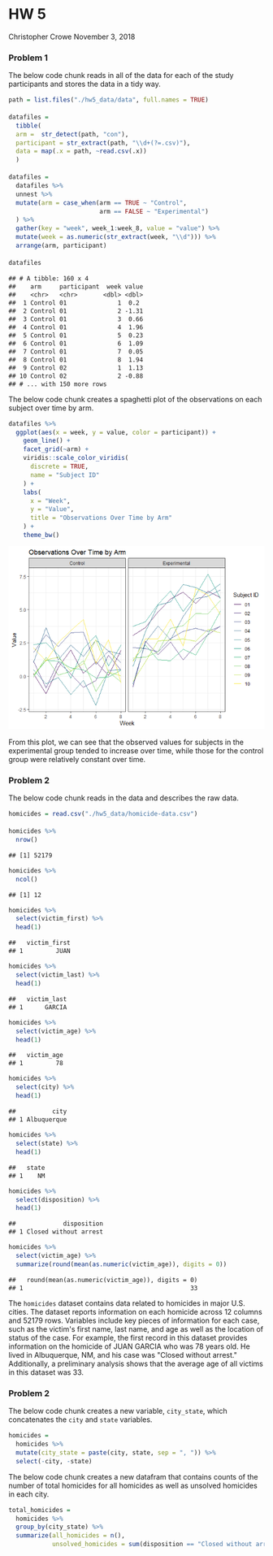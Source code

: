HW 5
================
Christopher Crowe
November 3, 2018

### Problem 1

The below code chunk reads in all of the data for each of the study participants and stores the data in a tidy way.

``` r
path = list.files("./hw5_data/data", full.names = TRUE)

datafiles = 
  tibble(
  arm =  str_detect(path, "con"),
  participant = str_extract(path, "\\d+(?=.csv)"),
  data = map(.x = path, ~read.csv(.x))
  )

datafiles =
  datafiles %>% 
  unnest %>% 
  mutate(arm = case_when(arm == TRUE ~ "Control",
                         arm == FALSE ~ "Experimental")
  ) %>% 
  gather(key = "week", week_1:week_8, value = "value") %>% 
  mutate(week = as.numeric(str_extract(week, "\\d"))) %>% 
  arrange(arm, participant)

datafiles
```

    ## # A tibble: 160 x 4
    ##    arm     participant  week value
    ##    <chr>   <chr>       <dbl> <dbl>
    ##  1 Control 01              1  0.2 
    ##  2 Control 01              2 -1.31
    ##  3 Control 01              3  0.66
    ##  4 Control 01              4  1.96
    ##  5 Control 01              5  0.23
    ##  6 Control 01              6  1.09
    ##  7 Control 01              7  0.05
    ##  8 Control 01              8  1.94
    ##  9 Control 02              1  1.13
    ## 10 Control 02              2 -0.88
    ## # ... with 150 more rows

The below code chunk creates a spaghetti plot of the observations on each subject over time by arm.

``` r
datafiles %>% 
  ggplot(aes(x = week, y = value, color = participant)) +
    geom_line() +
    facet_grid(~arm) +
    viridis::scale_color_viridis(
      discrete = TRUE,
      name = "Subject ID"
    ) +
    labs(
      x = "Week",
      y = "Value",
      title = "Observations Over Time by Arm"
    ) +
    theme_bw()
```

![](p8105_hw5_clc2229_files/figure-markdown_github/unnamed-chunk-2-1.png)

From this plot, we can see that the observed values for subjects in the experimental group tended to increase over time, while those for the control group were relatively constant over time.

### Problem 2

The below code chunk reads in the data and describes the raw data.

``` r
homicides = read.csv("./hw5_data/homicide-data.csv")

homicides %>%
  nrow()
```

    ## [1] 52179

``` r
homicides %>% 
  ncol()
```

    ## [1] 12

``` r
homicides %>% 
  select(victim_first) %>% 
  head(1)
```

    ##   victim_first
    ## 1         JUAN

``` r
homicides %>% 
  select(victim_last) %>% 
  head(1)
```

    ##   victim_last
    ## 1      GARCIA

``` r
homicides %>% 
  select(victim_age) %>% 
  head(1)
```

    ##   victim_age
    ## 1         78

``` r
homicides %>% 
  select(city) %>% 
  head(1)
```

    ##          city
    ## 1 Albuquerque

``` r
homicides %>% 
  select(state) %>% 
  head(1)
```

    ##   state
    ## 1    NM

``` r
homicides %>% 
  select(disposition) %>% 
  head(1)
```

    ##             disposition
    ## 1 Closed without arrest

``` r
homicides %>% 
  select(victim_age) %>% 
  summarize(round(mean(as.numeric(victim_age)), digits = 0))
```

    ##   round(mean(as.numeric(victim_age)), digits = 0)
    ## 1                                              33

The `homicides` dataset contains data related to homicides in major U.S. cities. The dataset reports information on each homicide across 12 columns and 52179 rows. Variables include key pieces of information for each case, such as the victim's first name, last name, and age as well as the location of status of the case. For example, the first record in this dataset provides information on the homicide of JUAN GARCIA who was 78 years old. He lived in Albuquerque, NM, and his case was "Closed without arrest." Additionally, a preliminary analysis shows that the average age of all victims in this dataset was 33.

### Problem 2

The below code chunk creates a new variable, `city_state`, which concatenates the `city` and `state` variables.

``` r
homicides = 
  homicides %>% 
  mutate(city_state = paste(city, state, sep = ", ")) %>% 
  select(-city, -state)
```

The below code chunk creates a new datafram that contains counts of the number of total homicides for all homicides as well as unsolved homicides in each city.

``` r
total_homicides = 
  homicides %>% 
  group_by(city_state) %>% 
  summarize(all_homicides = n(),
            unsolved_homicides = sum(disposition == "Closed without arrest" | disposition == "Open/No arrest"))
```
